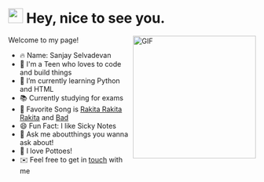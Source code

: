 <h1><img src="https://emojis.slackmojis.com/emojis/images/1531849430/4246/blob-sunglasses.gif?1531849430" width="30"/> Hey, nice to see you.</h1>

<img align="right" height="250" alt="GIF" src="https://i.pinimg.com/originals/cd/59/d6/cd59d626dc86397fe45080e6e9c7027d.gif" />

Welcome to my page!

- 🔥 Name: Sanjay Selvadevan
- 💙 I'm a Teen who loves to code and build things
- 🌱 I’m currently learning Python and HTML
- 📚 Currently studying for exams
- 🎵 Favorite Song is [Rakita Rakita Rakita](https://www.youtube.com/watch?v=5UmaMK_OfPw) and [Bad](https://www.youtube.com/watch?v=5UmaMK_OfPw)
- 😄 Fun Fact: I like Sicky Notes
- 💬 Ask me aboutthings you wanna ask about!
- 🥔 I love Pottoes!
- ✉️ Feel free to get in [touch](mailto:explorist20@gmail.com.) with me





<!--
**AlbertSanSun/AlbertSanSun** is a ✨ _special_ ✨ repository because its `README.md` (this file) appears on your GitHub profile.

Here are some ideas to get you started:

- 🔭 I’m currently working on ...
- 🌱 I’m currently learning ...
- 👯 I’m looking to collaborate on ...
- 🤔 I’m looking for help with ...
- 💬 Ask me about ...
- 📫 How to reach me: ...
- 😄 Pronouns: ...
- ⚡ Fun fact: ...
-->

